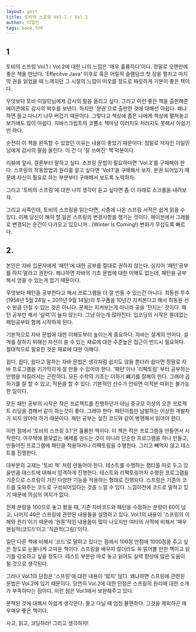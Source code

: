```yaml
---
layout: post
title: 토비의 스프링 Vol.1 / Vol.2
author: 이일민
tags: book,자바
---
```


## 1
토비의 스프링 Vol.1 / Vol.2에 대한 나의 느낌은 '매우 훌륭하다'이다. 정말로 오랜만에 좋은 책을 만났다. 'Effecitve Java' 이후로 혹은 어릴적 슬램덩크 첫 장을 펼치고 마지막 권을 읽었을 때 느껴지던 그 시절의 느낌이 떠오를 정도로 짜릿하게 기분이 좋은 책이다. 

무엇보다 토비 이일민님에게 감사의 말씀 올리고 싶다. 그리고 이런 좋은 책을 출판해준 에이콘에도 감사의 박수를 보낸다. 하지만 '분권'으로 출판한 것에 대해선 아쉽다. 왜냐하면 들고 다니기 너무 버겁기 때문이다. 그렇다고 책상에 좁은 나에게 책상에 펼쳐놓고 보기에도 많이 아쉽다. 자바스크립트의 코뿔소 책마냥 이러지도 저러지도 못해서 아쉽기만 하다. 

순전히 이 책을 완독할 수 있었던 이유는 내용이 좋았기 때문이다. 정말로 저자인 이일민님에게 감사의 말씀 올린다. 이 건 다 '잘 쓰여진' 책 덕분이다.

리뷰에 앞서, 결론부터 말하고 싶다. 스프링 문법이 필요하다면 'Vol.2'를 구매해야 한다. 스프링의 작동방법과 원리를 알고 싶다면 'Vol.1'을 구매해서 보자. 분권 되어있기 때문에 자신이 필요로 하는 부분부터 구매해서 보도록 노력하자.

그리고 '토비의 스프링'에 대한 나의 생각이 듣고 싶다면 좀 더 아래로 스크롤을 내려보자.

그리고 사족인데, 토비의 스프링을 읽는다면, 시중에 나온 스프링 서적은 쉽게 읽을 수 있다. 이제 당신이 해야 할 일은 스프링의 변경사항을 챙기는 것이다. 메이븐에서 그래들로 변경되는 순간이 다가오고 있으니까...(Winter Is Coming!) 변화가 무섭도록 빠르다.


## 2.
본인은 자바 입문자에게 '패턴'에 대한 공부를 절대로 권하지 않는다. 심지어 '패턴'공부를 하지 말라고 권한다. 왜냐하면 자바의 기초 문법에 대한 이해도 없는데, 패턴을 공부해서 얻을 수 있는게 없기 때문이다. 

무엇보다 패턴을 공부한다고 해서 프로그램을 더 잘 만들 수 있는건 아니다. 최동원 투수(1958년 5월 24일 ~ 2011년 9월 14일)의 투구폼을 10년간 지켜본다고 해서 최동원 선수 만큼 던질 수 있는 것은 아니다. 문제는 지켜보는게 아니라 공을 '던지는' 것이다. 패턴 공부만 해서 '실력'이 늘지 않는다. 그냥 아는게 많아진다. 입코딩의 시작은 쓸데없는 패턴공부와 함께 시작하게 된다. 

기본적으로 자바 문법에 대한 이해도부터 높이는게 중요하다. 자바는 설계의 언어다. 설계를 잘하기 위해선 자신이 쓸 수 있는 재료에 대한 수준높은 접근이 반드시 필요하다. 절대적으로 필요한 것은 재료에 대한 이해다. 

쉽다, 쉽다, 쉽다고 말하는 자바 문법은 생각처럼 쉽지도 않을 뿐더러 쉽다면 정말로 자바 프로그램을 기가막히게 잘 만들 수 있어야 한다. '패턴'이나 '리펙토링' 부터 공부하는 만행을 저질러서는 곤란하다. 모든 수학의 기초는 더하기 뺴기를 잘해야 한다. 그래야 곱하기를 잘 할 수 있고, 적분을 할 수 있다. 기본적인 산수가 안되면 미적분 따위는 불가능 한 일이다. 

모든 패턴 공부의 시작은 작은 프로젝트를 진행하던가 아님 중규모 이상의 오픈 프로젝트 리딩을 겸해서 같이 하는것이 좋다. 그래야 한다. 패턴이름만 남발하는 이상한 개발자가 되지 않아야 하기 때문이다. 패턴 공부는 실전 코드와 같이 병행해서 읽어야 한다.

이런 점에서 '토비의 스프링 3.1'은 훌륭한 책이다. 이 책은 작은 프로그램을 만들면서 시작한다. 아무짝에 쓸모없는 예제를 만드는 것이 아니라 단순한 프로그램을 하나 만들고, 만들어진 프로그램에 패턴을 적용하거나 리펙토링을 수행한다. 그리고 빼먹지 않고 테스트를 진행한다. 

대부분의 교재는 '토비 책' 처럼 만들어야 한다. 테스트를 수행하는 챕터를 따로 두고 있을만큼 테스트에 대해서 엄격하게 진행한다. 테스트와 리팩토링까지 수행된 프로그램을 기준으로 스프링이 가진 다양한 기능을 적용하는 형태로 진행되다. 스프링은 기존의 코드를 도와주는 코드로 구성되어있다는 것을 느낄 수 있다. 느낌이전에 코드로 말하고 있기 때문에 의심의 여지가 없다.

전체 분량을 100으로 놓고 봤을 때, 기존 자바코드와 패턴을 수정하는 분량이 60이 넘고, 나머지 40은 스프링에 관련된 내용들을 설명하고 있다. Vol.1의 내용이 '스프링의 이해와 원리'이기 때문에 '원론'적인 내용들이 많이 나오지만 여타의 서적에 비해서 '매우 현실적(코드!)'이고 '직관적(그림)'이다. 

일단 다른 책에 비해서 '코드'로 말하고 있다는 점에서 100점 만점에 1000점을 주고 싶은 정도로 눈물나게 고마운 책이다. 스프링을 배우지 않더라도 꼭 읽어볼 만한 책이고 읽기를 강요하고 싶을 정도다. 테스트 부분만 따로 놓고 읽어도 실력 향상에 많은 도움이 될 것으로 생각된다.

그러나 Vol.1의 단점은 '스프링'에 대한 내용이 '많지' 않다. 왜냐하면 스프링에 관련된 문법은 Vol.2에 있기 때문이다. 당연히 Vol.2에 대한 단점은 스프링의 원리에 대한 소개가 부족하다는 점이다. 이런 점은 Vol.1에서 보완해주고 있다. 

분책된 것에 대해서 아쉽게 생각한다. 들고 다닐 때 엄청 불편하다. 그것을 제외하곤 매우매우 좋은 책이다. 

사고, 읽고, 코딩하라! 그리고 생각하자!